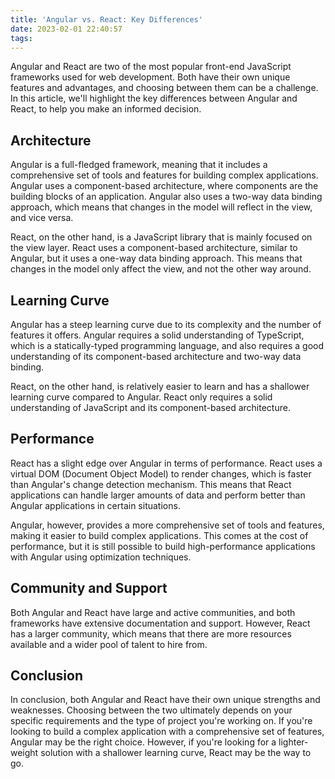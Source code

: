 ```yaml
---
title: 'Angular vs. React: Key Differences'
date: 2023-02-01 22:40:57
tags:
---
```


Angular and React are two of the most popular front-end JavaScript frameworks used for web development. Both have their own unique features and advantages, and choosing between them can be a challenge. In this article, we'll highlight the key differences between Angular and React, to help you make an informed decision.

## Architecture

Angular is a full-fledged framework, meaning that it includes a comprehensive set of tools and features for building complex applications. Angular uses a component-based architecture, where components are the building blocks of an application. Angular also uses a two-way data binding approach, which means that changes in the model will reflect in the view, and vice versa.

React, on the other hand, is a JavaScript library that is mainly focused on the view layer. React uses a component-based architecture, similar to Angular, but it uses a one-way data binding approach. This means that changes in the model only affect the view, and not the other way around.

## Learning Curve

Angular has a steep learning curve due to its complexity and the number of features it offers. Angular requires a solid understanding of TypeScript, which is a statically-typed programming language, and also requires a good understanding of its component-based architecture and two-way data binding.

React, on the other hand, is relatively easier to learn and has a shallower learning curve compared to Angular. React only requires a solid understanding of JavaScript and its component-based architecture.

## Performance

React has a slight edge over Angular in terms of performance. React uses a virtual DOM (Document Object Model) to render changes, which is faster than Angular's change detection mechanism. This means that React applications can handle larger amounts of data and perform better than Angular applications in certain situations.

Angular, however, provides a more comprehensive set of tools and features, making it easier to build complex applications. This comes at the cost of performance, but it is still possible to build high-performance applications with Angular using optimization techniques.

## Community and Support

Both Angular and React have large and active communities, and both frameworks have extensive documentation and support. However, React has a larger community, which means that there are more resources available and a wider pool of talent to hire from.

## Conclusion

In conclusion, both Angular and React have their own unique strengths and weaknesses. Choosing between the two ultimately depends on your specific requirements and the type of project you're working on. If you're looking to build a complex application with a comprehensive set of features, Angular may be the right choice. However, if you're looking for a lighter-weight solution with a shallower learning curve, React may be the way to go.
